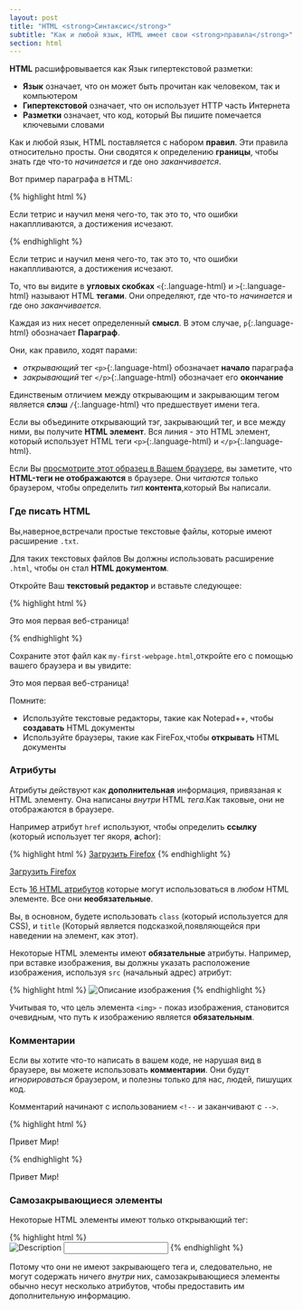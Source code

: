 ```yaml
---
layout: post
title: "HTML <strong>Синтаксис</strong>"
subtitle: "Как и любой язык, HTML имеет свои <strong>правила</strong>"
section: html
---
```


**HTML** расшифровывается как Язык гипертекстовой разметки:

* **Язык** означает, что он может быть прочитан как человеком, так и компьютером
* **Гипертекстовой** означает, что он использует HTTP часть Интернета
* **Разметки** означает, что код, который Вы пишите помечается ключевыми словами


Как и любой язык, HTML поставляется с набором **правил**. Эти правила относительно просты. Они сводятся к определению **границы**, чтобы знать где что-то  _начинается_ и где оно _заканчивается_.

Вот пример параграфа в HTML:

{% highlight html %}
<p>Если тетрис и научил меня чего-то, так это то, что ошибки накаплливаются, а достижения исчезают.</p>
{% endhighlight %}

<div class="result"><p>Если тетрис и научил меня чего-то, так это то, что ошибки накаплливаются, а достижения исчезают.</p></div>

То, что вы видите в **угловых скобках** `<`{:.language-html} и `>`{:.language-html} называют HTML **тегами**. Они определяют, где что-то _начинается_ и где оно  _заканчивается_.

Каждая из них несет определенный **смысл**. В этом случае, `p`{:.language-html} обозначает **Параграф**.

Они, как правило, ходят парами:

*  _открывающий_ тег `<p>`{:.language-html} обозначает **начало** параграфа
* _закрывающий_ тег `</p>`{:.language-html} обозначает его  **окончание**

Единственым отличием между открывающим и закрывающим тегом является **слэш** `/`{:.language-html} что предшествует имени тега.

Если вы объедините открывающий тэг, закрывающий тег, и все между ними, вы получите **HTML элемент**. Вся линия - это HTML элемент, который использует HTML теги `<p>`{:.language-html} и `</p>`{:.language-html}.

Если Вы [просмотрите этот образец в Вашем браузере](/html/sample-paragraph.html), вы заметите, что **HTML-теги не отображаются** в браузере. Они _читаются_ только браузером, чтобы определить _тип_ **контента**,который Вы написали.

### Где писать HTML

Вы,наверное,встречали простые текстовые файлы, которые имеют расширение `.txt`.

Для таких текстовых файлов Вы должны использовать расширение `.html`, чтобы он стал  **HTML документом**.

Откройте Ваш **текстовый редактор** и вставьте следующее:

{% highlight html %}
<p>Это моя первая веб-страница!</p>
{% endhighlight %}

Сохраните этот файл как `my-first-webpage.html`,откройте его с помощью вашего браузера и вы увидите:

<div class="result"><p>Это моя первая веб-страница!</p></div>

Помните:

* Используйте текстовые редакторы, такие как Notepad++, чтобы **создавать** HTML документы
* Используйте браузеры, такие как FireFox,чтобы **открывать** HTML документы

### Атрибуты

Атрибуты действуют как **дополнительная** информация, привязаная к HTML элементу. Она написаны  _внутри_ HTML _тега_.Как таковые, они не отображаются в браузере.

Например атрибут `href` используют, чтобы определить **ссылку** (который использует тег якоря, **a**chor):

{% highlight html %}
<a href="http://www.mozilla.com/firefox">Загрузить Firefox</a>
{% endhighlight %}

<div class="result"><a href="http://www.mozilla.com/firefox">Загрузить Firefox</a></div>

Есть [16 HTML атрибутов](https://developer.mozilla.org/en-US/docs/Web/HTML/Global_attributes) которые могут использоваться в _любом_ HTML элементе. Все они **необязательные**.

Вы, в основном, будете использовать `class` (который используется для CSS), и `title` (Который является подсказкой,появляющейся при наведении на элемент, как этот).

Некоторые HTML элементы имеют **обязательные** атрибуты. Например, при вставке изображения, вы должны указать расположение изображения, используя `src` (начальный адрес) атрибут:

{% highlight html %}
<img src="#" alt="Описание изображения">
{% endhighlight %}

Учитывая то, что цель элемента `<img>` - показ изображения, становится очевидным, что путь к изображению является **обязательным**.

### Комментарии

Если вы хотите что-то написать в вашем коде, не нарушая вид в браузере, вы можете использовать **комментарии**. Они будут _игнорироваться_ браузером, и полезны только для нас, людей, пишущих код.

Комментарий начинают с использованием `<!--` и заканчивают с `-->`.

{% highlight html %}
<!-- Это предложение будет проигнорировано браузером -->
<p>Привет Мир!</p>
{% endhighlight %}

<div class="result"><p>Привет Мир!</p></div>

### Самозакрывающиеся элементы

Некоторые HTML элементы имеют только открывающий тег:

{% highlight html %}
<br> <!-- разрыв строки -->
<img src="http://placehold.it/50x50" alt="Description"> <!-- изображение -->
<input type="text"> <!-- текстовое поле -->
{% endhighlight %}

Потому что они не имеют закрывающего тега и, следовательно, не могут содержать ничего _внутри_ них, самозакрывающиеся элементы обычно несут несколько атрибутов, чтобы предоставить им дополнительную информацию.
